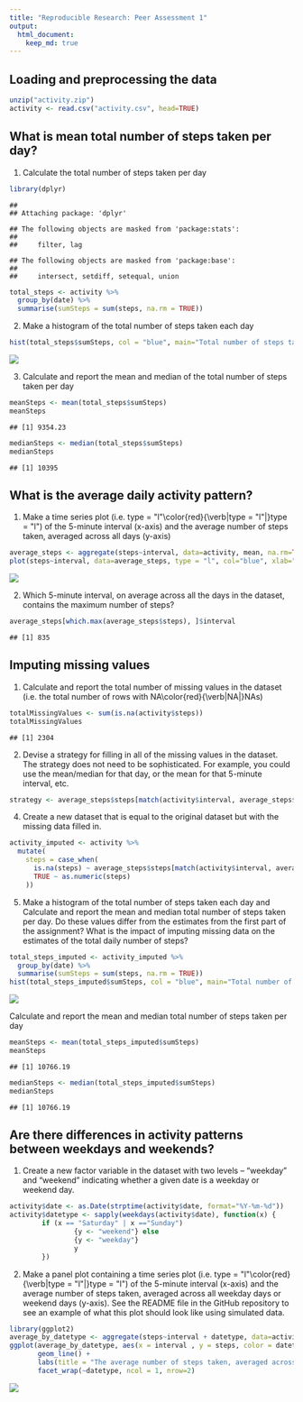 ```yaml
---
title: "Reproducible Research: Peer Assessment 1"
output: 
  html_document:
    keep_md: true
---
```



## Loading and preprocessing the data


```r
unzip("activity.zip")
activity <- read.csv("activity.csv", head=TRUE)
```


## What is mean total number of steps taken per day?

1. Calculate the total number of steps taken per day

```r
library(dplyr)
```

```
## 
## Attaching package: 'dplyr'
```

```
## The following objects are masked from 'package:stats':
## 
##     filter, lag
```

```
## The following objects are masked from 'package:base':
## 
##     intersect, setdiff, setequal, union
```

```r
total_steps <- activity %>% 
  group_by(date) %>% 
  summarise(sumSteps = sum(steps, na.rm = TRUE))
```
2. Make a histogram of the total number of steps taken each day

```r
hist(total_steps$sumSteps, col = "blue", main="Total number of steps taken per day", xlab="Steps")
```

![](figure/unnamed-chunk-3-1.png)<!-- -->


3.  Calculate and report the mean and median of the total number of steps taken per day

```r
meanSteps <- mean(total_steps$sumSteps)
meanSteps
```

```
## [1] 9354.23
```

```r
medianSteps <- median(total_steps$sumSteps)
medianSteps
```

```
## [1] 10395
```


## What is the average daily activity pattern?

1. Make a time series plot (i.e. type = "l"\color{red}{\verb|type = "l"|}type = "l") of the 5-minute interval (x-axis) and the average number of steps taken, averaged across all days (y-axis)


```r
average_steps <- aggregate(steps~interval, data=activity, mean, na.rm=TRUE) 
plot(steps~interval, data=average_steps, type = "l", col="blue", xlab="Interval", ylab="Steps", main="Average number of steps per intervals")
```

![](figure/unnamed-chunk-6-1.png)<!-- -->

2. Which 5-minute interval, on average across all the days in the dataset, contains the maximum number of steps?

```r
average_steps[which.max(average_steps$steps), ]$interval
```

```
## [1] 835
```

## Imputing missing values

1. Calculate and report the total number of missing values in the dataset (i.e. the total number of rows with NA\color{red}{\verb|NA|}NAs)


```r
totalMissingValues <- sum(is.na(activity$steps))
totalMissingValues
```

```
## [1] 2304
```

2. Devise a strategy for filling in all of the missing values in the dataset. The strategy does not need to be sophisticated. For example, you could use the mean/median for that day, or the mean for that 5-minute interval, etc.


```r
strategy <- average_steps$steps[match(activity$interval, average_steps$interval)]
```

4. Create a new dataset that is equal to the original dataset but with the missing data filled in.


```r
activity_imputed <- activity %>%
  mutate(
    steps = case_when(
      is.na(steps) ~ average_steps$steps[match(activity$interval, average_steps$interval)],      
      TRUE ~ as.numeric(steps)
    ))
```

5. Make a histogram of the total number of steps taken each day and Calculate and report the mean and median total number of steps taken per day. Do these values differ from the estimates from the first part of the assignment? What is the impact of imputing missing data on the estimates of the total daily number of steps?


```r
total_steps_imputed <- activity_imputed %>% 
  group_by(date) %>% 
  summarise(sumSteps = sum(steps, na.rm = TRUE))
hist(total_steps_imputed$sumSteps, col = "blue", main="Total number of steps taken per day", xlab="Steps")
```

![](figure/unnamed-chunk-11-1.png)<!-- -->

Calculate and report the mean and median total number of steps taken per day

```r
meanSteps <- mean(total_steps_imputed$sumSteps)
meanSteps
```

```
## [1] 10766.19
```

```r
medianSteps <- median(total_steps_imputed$sumSteps)
medianSteps
```

```
## [1] 10766.19
```


## Are there differences in activity patterns between weekdays and weekends?

1. Create a new factor variable in the dataset with two levels – “weekday” and “weekend” indicating whether a given date is a weekday or weekend day.


```r
activity$date <- as.Date(strptime(activity$date, format="%Y-%m-%d"))
activity$datetype <- sapply(weekdays(activity$date), function(x) {
        if (x == "Saturday" | x =="Sunday") 
                {y <- "weekend"} else 
                {y <- "weekday"}
                y
        })
```

2. Make a panel plot containing a time series plot (i.e. type = "l"\color{red}{\verb|type = "l"|}type = "l") of the 5-minute interval (x-axis) and the average number of steps taken, averaged across all weekday days or weekend days (y-axis). See the README file in the GitHub repository to see an example of what this plot should look like using simulated data.


```r
library(ggplot2)
average_by_datetype <- aggregate(steps~interval + datetype, data=activity, mean, na.rm=TRUE)
ggplot(average_by_datetype, aes(x = interval , y = steps, color = datetype)) +
       geom_line() +
       labs(title = "The average number of steps taken, averaged across all weekday days or weekend days", x = "Interval", y = "Steps") +
       facet_wrap(~datetype, ncol = 1, nrow=2)
```

![](figure/unnamed-chunk-15-1.png)<!-- -->
